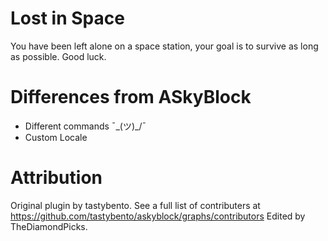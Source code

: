 Lost in Space
==========

You have been left alone on a space station, your goal is to survive as long as possible. Good luck.

# Differences from ASkyBlock
* Different commands ¯\_(ツ)_/¯ 
* Custom Locale

# Attribution
Original plugin by tastybento. See a full list of contributers at https://github.com/tastybento/askyblock/graphs/contributors
Edited by TheDiamondPicks.
